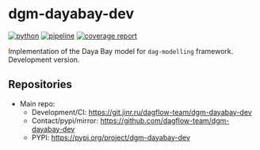 # dgm-dayabay-dev

[![python](https://img.shields.io/badge/python-3.11-purple.svg)](https://www.python.org/)
[![pipeline](https://git.jinr.ru/dagflow-team/dgm-dayabay-dev/badges/main/pipeline.svg)](https://git.jinr.ru/dagflow-team/dgm-dayabay-dev/commits/main)
[![coverage report](https://git.jinr.ru/dagflow-team/dgm-dayabay-dev/badges/main/coverage.svg)](https://git.jinr.ru/dagflow-team/dgm-dayabay-dev/-/commits/main)

<!--- Uncomment here after adding docs!
[![pages](https://img.shields.io/badge/pages-link-white.svg)](http://dagflow-team.pages.jinr.ru/dgm-dayabay-dev)
-->

Implementation of the Daya Bay model for `dag-modelling` framework. Development version.

## Repositories

- Main repo:
  - Development/CI: https://git.jinr.ru/dagflow-team/dgm-dayabay-dev
  - Contact/pypi/mirror: https://github.com/dagflow-team/dgm-dayabay-dev
  - PYPI: https://pypi.org/project/dgm-dayabay-dev
